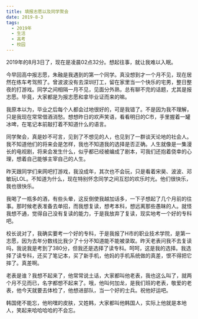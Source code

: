 ```yaml
---
title: 填报志愿以及同学聚会
date: 2019-8-3
tags:
  - 2019年
  - 生活
  - 高考
  - 校园
---
```


2019年的8月3日了，现在是凌晨02点32分。想起往事，就让我难以入眠。

今早回高中报志愿，朱融是我遇到的第一个同学。真没想到才一个月不见，现在居然在练车考驾照了。曾波波没有去深圳打工，留在家里当一个快乐的宅男，整日整夜的打游戏。同学之间相隔一月不见，见面分外熟，总有聊不完的话题，尤其是报志愿。毕竟，大家都是为报志愿和拿毕业证而来的嘛。

我原本以为，毕业之后每个人都会过地很好的，可是我错了。不是因为我不理解，只是我现在常常借酒消愁。想想昨日的欢声笑语，看看明日的C市，手里握着一罐冰啤，在笔记本前敲打着不知道什么的语言。

同学聚会，真是妙不可言，见到了不想见的人，也见到了一群谈天论地的社会人。我不知道他们的将来会是怎样，我也不知道我的选择是否正确。人生就像是一集漫长的电视剧，将来会发生什么，似乎都已经被编成了剧本，可我们还抱着侥幸的心理，想着自己能够主宰自己的人生。

昨天跟同学们来网吧打游戏，我没成年，其次也不会玩，只是看着宋昊、波波、邓敏玩LOL。不知道为什么，现在特别怀念同学之间互怼的欢乐时光。他们很快乐，我也很快乐。

我喝了一瓶多的酒，有些头晕，这反倒使我越加话多，一下子想起了几个月前的往事。那时候老表准备去单招，而我想复读，想考本科，想远离那些愚昧的人。就怪我想不通，觉得自己没有复读的能力，于是我放弃了复读，现实地考一个好的专科吧。

校长说对了，我确实要考一个好的专科，于是我报了H市的职业技术学院，是第一志愿，因为去年分数线比我少了十分不知道能不能被录取。昨天老表问我不去复读吗，我说我是考到了380分，但我还是选择了读专科。呵呵，这是我的选择。我选择了读专科，还买了笔记本，买了新手机，他妈的手机系统做的真差，恨不得把它摔了。真差啊。

老表是谁？我想不起来了，他常常说土话，大家都叫他老表，我也这么叫了，就两个月不见而已，名字都想不起来了。哦，他叫何加龙，是我们班的老表，敬爱的老表，他今天就要去体检了，他想进部队，当一个好的士兵。祝他好运吧。

韩国佬不能忘，他哟嘿的皮肤，又姓韩，大家都叫他韩国人，实际上他就是本地人，笑起来哈哈哈哈的不会忘。
